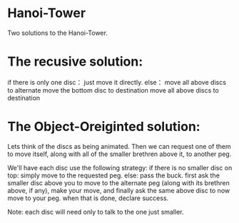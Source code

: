 # Hanoi-Tower

Two solutions to the Hanoi-Tower.

# The recusive solution:
if there is only one disc：
    just move it directly.
else：
    move all above discs to alternate
    move the bottom disc to destination
    move all above discs to destination
  
  
  
# The Object-Oreiginted solution:
Lets think of the discs as being animated. Then we can request one of them to move itself, along with all of the smaller brethren above it, to another peg. 

We'll have each disc use the following strategy:
    if there is no smaller disc on top:
	    simply move to the requested peg. 
    else:
	    pass the buck. 
        first ask the smaller disc above you to move to the alternate peg 
        (along with its brethren above, if any), 
        make your move, and finally ask the same above disc to now move to your peg. 
        when that is done, declare success. 

Note: each disc will need only to talk to the one just smaller.
